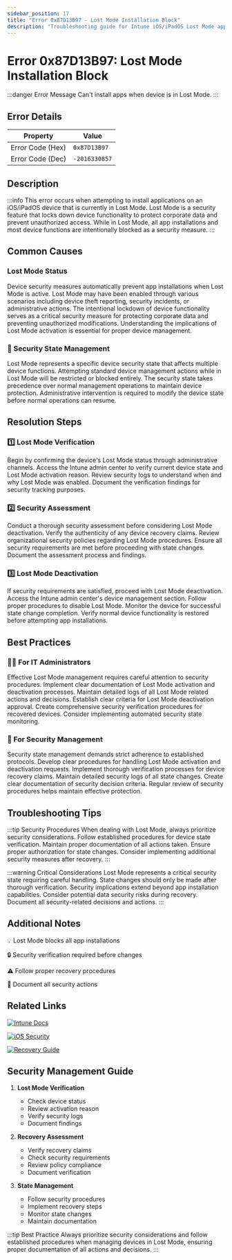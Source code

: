 ```yaml
---
sidebar_position: 17
title: "Error 0x87D13B97 - Lost Mode Installation Block"
description: "Troubleshooting guide for Intune iOS/iPadOS Lost Mode app installation error 0x87D13B97"
---
```


# Error 0x87D13B97: Lost Mode Installation Block

:::danger Error Message
Can't install apps when device is in Lost Mode.
:::

## Error Details

<div class="error-details">

| Property | Value |
|----------|-------|
| Error Code (Hex) | `0x87D13B97` |
| Error Code (Dec) | `-2016330857` |

</div>

## Description

:::info
This error occurs when attempting to install applications on an iOS/iPadOS device that is currently in Lost Mode. Lost Mode is a security feature that locks down device functionality to protect corporate data and prevent unauthorized access. While in Lost Mode, all app installations and most device functions are intentionally blocked as a security measure.
:::

## Common Causes

<div class="card-container">
<div class="cause-card">

### Lost Mode Status
Device security measures automatically prevent app installations when Lost Mode is active. Lost Mode may have been enabled through various scenarios including device theft reporting, security incidents, or administrative actions. The intentional lockdown of device functionality serves as a critical security measure for protecting corporate data and preventing unauthorized modifications. Understanding the implications of Lost Mode activation is essential for proper device management.

</div>
<div class="cause-card">

### 📱 Security State Management
Lost Mode represents a specific device security state that affects multiple device functions. Attempting standard device management actions while in Lost Mode will be restricted or blocked entirely. The security state takes precedence over normal management operations to maintain device protection. Administrative intervention is required to modify the device state before normal operations can resume.

</div>
</div>

## Resolution Steps

<div class="steps-container">

### 1️⃣ Lost Mode Verification
Begin by confirming the device's Lost Mode status through administrative channels. Access the Intune admin center to verify current device state and Lost Mode activation reason. Review security logs to understand when and why Lost Mode was enabled. Document the verification findings for security tracking purposes.

### 2️⃣ Security Assessment
Conduct a thorough security assessment before considering Lost Mode deactivation. Verify the authenticity of any device recovery claims. Review organizational security policies regarding Lost Mode procedures. Ensure all security requirements are met before proceeding with state changes. Document the assessment process and findings.

### 3️⃣ Lost Mode Deactivation
If security requirements are satisfied, proceed with Lost Mode deactivation. Access the Intune admin center's device management section. Follow proper procedures to disable Lost Mode. Monitor the device for successful state change completion. Verify normal device functionality is restored before attempting app installations.

</div>

## Best Practices

<div class="card-container">
<div class="practice-card">

### 👨‍💻 For IT Administrators
Effective Lost Mode management requires careful attention to security procedures. Implement clear documentation of Lost Mode activation and deactivation processes. Maintain detailed logs of all Lost Mode related actions and decisions. Establish clear criteria for Lost Mode deactivation approval. Create comprehensive security verification procedures for recovered devices. Consider implementing automated security state monitoring.

</div>
<div class="practice-card">

### 🔐 For Security Management
Security state management demands strict adherence to established protocols. Develop clear procedures for handling Lost Mode activation and deactivation requests. Implement thorough verification processes for device recovery claims. Maintain detailed security logs of all state changes. Create clear documentation of security decision criteria. Regular review of security procedures helps maintain effective protection.

</div>
</div>

## Troubleshooting Tips

:::tip Security Procedures
When dealing with Lost Mode, always prioritize security considerations. Follow established procedures for device state verification. Maintain proper documentation of all actions taken. Ensure proper authorization for state changes. Consider implementing additional security measures after recovery.
:::

:::warning Critical Considerations
Lost Mode represents a critical security state requiring careful handling. State changes should only be made after thorough verification. Security implications extend beyond app installation capabilities. Consider potential data security risks during recovery. Document all security-related decisions and actions.
:::

## Additional Notes

<div class="notes-container">

💡 Lost Mode blocks all app installations

🔒 Security verification required before changes

⚠️ Follow proper recovery procedures

📱 Document all security actions

</div>

## Related Links

<div class="links-container">

[![Intune Docs](https://img.shields.io/badge/Intune-Lost_Mode-0078D4?style=for-the-badge&logo=microsoft)](https://docs.microsoft.com/en-us/mem/intune/remote-actions/device-lost-mode)

[![iOS Security](https://img.shields.io/badge/Apple-Security_Guide-black?style=for-the-badge&logo=apple)](https://support.apple.com/guide/security/welcome/web)

[![Recovery Guide](https://img.shields.io/badge/Intune-Device_Recovery-blue?style=for-the-badge&logo=microsoft)](https://docs.microsoft.com/en-us/mem/intune/protect/device-lost-mode)

</div>

## Security Management Guide

1. **Lost Mode Verification**
   - Check device status
   - Review activation reason
   - Verify security logs
   - Document findings

2. **Recovery Assessment**
   - Verify recovery claims
   - Check security requirements
   - Review policy compliance
   - Document verification

3. **State Management**
   - Follow security procedures
   - Implement recovery steps
   - Monitor state changes
   - Maintain documentation

:::tip Best Practice
Always prioritize security considerations and follow established procedures when managing devices in Lost Mode, ensuring proper documentation of all actions and decisions.
::: 